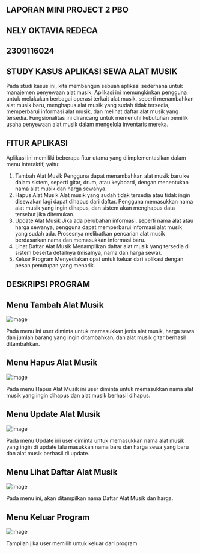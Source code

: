 ## LAPORAN MINI PROJECT 2 PBO 
## NELY OKTAVIA REDECA 
## 2309116024 

## STUDY KASUS APLIKASI SEWA ALAT MUSIK 
Pada studi kasus ini, kita membangun sebuah aplikasi sederhana untuk manajemen penyewaan alat musik. Aplikasi ini memungkinkan pengguna untuk melakukan berbagai operasi terkait alat musik, seperti menambahkan alat musik baru, menghapus alat musik yang sudah tidak tersedia, memperbarui informasi alat musik, dan melihat daftar alat musik yang tersedia. Fungsionalitas ini dirancang untuk memenuhi kebutuhan pemilik usaha penyewaan alat musik dalam mengelola inventaris mereka.

## FITUR APLIKASI 
Aplikasi ini memiliki beberapa fitur utama yang diimplementasikan dalam menu interaktif, yaitu:
1. Tambah Alat Musik
Pengguna dapat menambahkan alat musik baru ke dalam sistem, seperti gitar, drum, atau keyboard, dengan menentukan nama alat musik dan harga sewanya.
2. Hapus Alat Musik
Alat musik yang sudah tidak tersedia atau tidak ingin disewakan lagi dapat dihapus dari daftar. Pengguna memasukkan nama alat musik yang ingin dihapus, dan sistem akan menghapus data tersebut jika ditemukan.
3. Update Alat Musik
Jika ada perubahan informasi, seperti nama alat atau harga sewanya, pengguna dapat memperbarui informasi alat musik yang sudah ada. Prosesnya melibatkan pencarian alat musik berdasarkan nama dan memasukkan informasi baru.
4. Lihat Daftar Alat Musik
Menampilkan daftar alat musik yang tersedia di sistem beserta detailnya (misalnya, nama dan harga sewa).
5. Keluar Program
Menyediakan opsi untuk keluar dari aplikasi dengan pesan penutupan yang menarik.

## DESKRIPSI PROGRAM 

## Menu Tambah Alat Musik
![image](https://github.com/user-attachments/assets/5d5107a7-02f1-4a81-8855-796d99922ffc)

Pada menu ini user diminta untuk memasukkan jenis alat musik, harga sewa dan jumlah barang yang ingin ditambahkan, dan alat musik gitar berhasil ditambahkan.

## Menu Hapus Alat Musik
![image](https://github.com/user-attachments/assets/93519b08-b83b-4ae2-9b61-cf513828411f)

Pada menu Hapus Alat Musik ini user diminta untuk memasukkan nama alat musik yang ingin dihapus dan alat musik berhasil dihapus.


## Menu Update Alat Musik
![image](https://github.com/user-attachments/assets/5f24c33a-01b3-4c2b-bfd0-edf8bfaeecef)

Pada menu Update ini user diminta untuk memasukkan nama alat musik yang ingin di update lalu masukkan nama baru dan harga sewa yang baru dan alat musik berhasil di update.


## Menu Lihat Daftar Alat Musik
![image](https://github.com/user-attachments/assets/51a434af-e7f0-47d6-9f04-f4c7ddbb8311)

Pada menu ini, akan ditampilkan nama Daftar Alat Musik dan harga.

## Menu Keluar Program
![image](https://github.com/user-attachments/assets/94f04c4f-7b84-4d78-87b3-29ca72a57053)

Tampilan jika user memilih untuk keluar dari program









